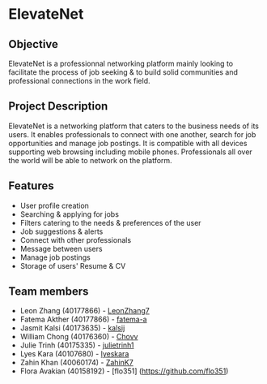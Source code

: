 # ElevateNet 

## Objective
ElevateNet is a professionnal networking platform mainly looking to facilitate the process of job seeking & to build solid communities and professional connections in the work field. 

## Project Description
ElevateNet is a networking platform that caters to the business needs of its users. It enables professionals to connect with one another, search for job opportunities and manage job postings. It is compatible with all devices supporting web browsing including mobile phones. Professionals all over the world will be able to network on the platform.

## Features
- User profile creation
- Searching & applying for jobs
- Filters catering to the needs & preferences of the user
- Job suggestions & alerts
- Connect with other professionals
- Message between users
- Manage job postings
- Storage of users' Resume & CV

## Team members
- Leon Zhang (40177866) - [LeonZhang7](https://github.com/LeonZhang7) 
- Fatema Akther (40177866) - [fatema-a](https://github.com/fatema-a)
- Jasmit Kalsi (40173635) - [kalsij](https://github.com/kalsij)
- William Chong (40176360) - [Chovv](https://github.com/Chovv)
- Julie Trinh (40175335) - [julietrinh1](https://github.com/julietrinh1)
- Lyes Kara (40107680) - [lyeskara](https://github.com/lyeskara)
- Zahin Khan (40060174) - [ZahinK7](https://github.com/ZahinK7)
- Flora Avakian (40158192) - [flo351] (https://github.com/flo351)

<!-- Links for buttons -->
[contributors-shield]: https://img.shields.io/github/contributors/lyeskara/SOEN390.svg?style=for-the-badge
